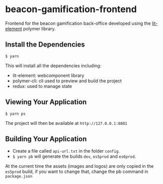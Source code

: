 # beacon-gamification-frontend

Frontend for the beacon gamification back-office developed using the [lit-element](https://lit-element.polymer-project.org/) polymer library.

## Install the Dependencies

`$ yarn`

This will install all the dependencies including:

- lit-element: webcomponent library
- polymer-cli: cli used to preview and build the project
- redux: used to manage state

## Viewing Your Application

`$ yarn ps`

The project will then be available at `http://127.0.0.1:8081`

## Building Your Application

* Create a file called `api-url.txt` in the folder `config`.
* `$ yarn pb` will generate the builds `dev`, `es5prod` and `es6prod`.

At the current time the assets (images and logos) are only copied in the `es5prod` build, if you want to change that, change the pb command in `package.json`
